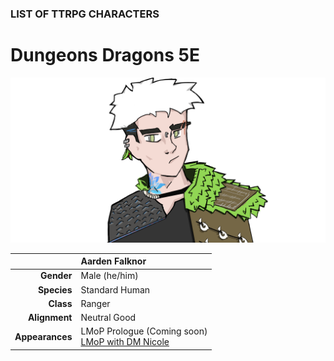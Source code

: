 
### LIST OF TTRPG CHARACTERS

# Dungeons <i class="fab fa-d-and-d"></i> Dragons 5E

![Image](/character-aarden.png)

|  | Aarden Falknor |
| ---: | :--- |
| **Gender** | Male (he/him) |
| **Species** | Standard Human |
| **Class** | Ranger |
| **Alignment** | Neutral Good |
| **Appearances** | LMoP Prologue (Coming soon)<br />[LMoP with DM Nicole](/campaign/2021-lmop-with-dm-nicole) |
